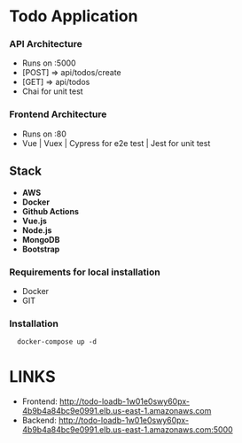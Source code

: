 # Todo Application

### API Architecture
- Runs on :5000
- [POST] => api/todos/create
- [GET] => api/todos
- Chai for unit test

### Frontend Architecture
- Runs on :80
- Vue | Vuex | Cypress for e2e test | Jest for unit test

## Stack
* **AWS**
* **Docker**
* **Github Actions**
* **Vue.js**
* **Node.js**
* **MongoDB**
* **Bootstrap**


### Requirements for local installation

- Docker
- GIT

### Installation
```
  docker-compose up -d
```

# LINKS
- Frontend: http://todo-loadb-1w01e0swy60px-4b9b4a84bc9e0991.elb.us-east-1.amazonaws.com
- Backend: http://todo-loadb-1w01e0swy60px-4b9b4a84bc9e0991.elb.us-east-1.amazonaws.com:5000
